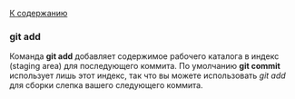 [К содержанию](./readme.md)

### git add

Команда __git add__ добавляет содержимое рабочего каталога в индекс (staging area) для последующего коммита. По умолчанию __git commit__ использует лишь этот индекс, так что вы можете использовать _git add_ для сборки слепка вашего следующего коммита.